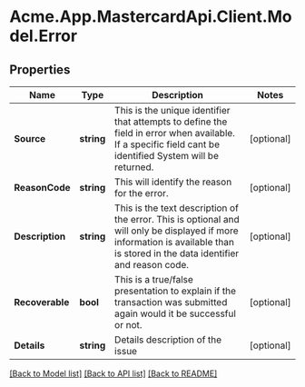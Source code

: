 # Acme.App.MastercardApi.Client.Model.Error

## Properties

Name | Type | Description | Notes
------------ | ------------- | ------------- | -------------
**Source** | **string** | This is the unique identifier that attempts to define the field in error when available.  If a specific field cant be identified System will be returned. | [optional] 
**ReasonCode** | **string** | This will identify the reason for the error. | [optional] 
**Description** | **string** | This is the text description of the error. This is optional and will only be displayed if more information is available than is stored in the data identifier and reason code. | [optional] 
**Recoverable** | **bool** | This is a true/false presentation to explain if the transaction was submitted again would it be successful or not. | [optional] 
**Details** | **string** | Details description of the issue | [optional] 

[[Back to Model list]](../README.md#documentation-for-models) [[Back to API list]](../README.md#documentation-for-api-endpoints) [[Back to README]](../README.md)

